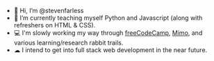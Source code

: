 - 👋 Hi, I’m @stevenfarless
- 🌱 I’m currently teaching myself Python and Javascript (along with refreshers on HTML & CSS).
- 💻 I'm slowly working my way through [freeCodeCamp](https://www.freecodecamp.org), [Mimo](https://mimo.org), and various learning/research rabbit trails.
- ☁ I intend to get into full stack web development in the near future.
